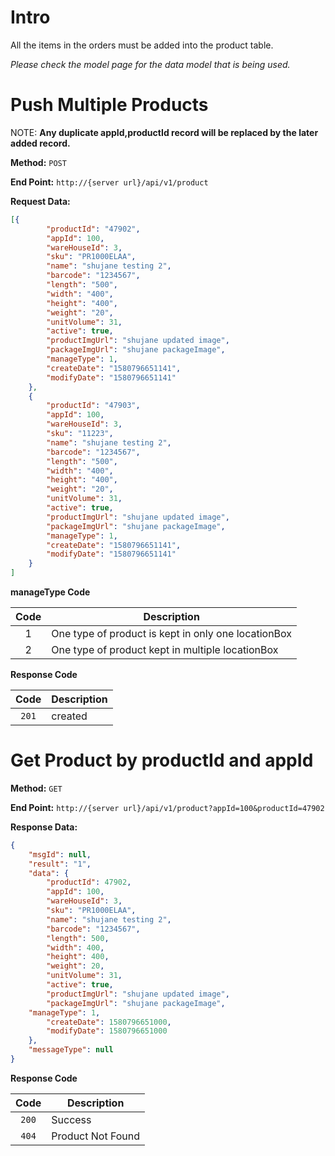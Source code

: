 # Intro

All the items in the orders must be added into the product table.

*Please check the model page for the data model that is being used.*

# Push Multiple Products

NOTE: **Any duplicate appId,productId record will be replaced by the later added record.**

**Method:** `POST`

**End Point:** `http://{server url}/api/v1/product`

**Request Data:**
```json
[{
		"productId": "47902",
		"appId": 100,
		"wareHouseId": 3,
		"sku": "PR1000ELAA",
		"name": "shujane testing 2",
		"barcode": "1234567",
		"length": "500",
		"width": "400",
		"height": "400",
		"weight": "20",
		"unitVolume": 31,
		"active": true,
		"productImgUrl": "shujane updated image",
		"packageImgUrl": "shujane packageImage",
		"manageType": 1,
		"createDate": "1580796651141",
		"modifyDate": "1580796651141"
	},
	{
		"productId": "47903",
		"appId": 100,
		"wareHouseId": 3,
		"sku": "11223",
		"name": "shujane testing 2",
		"barcode": "1234567",
		"length": "500",
		"width": "400",
		"height": "400",
		"weight": "20",
		"unitVolume": 31,
		"active": true,
		"productImgUrl": "shujane updated image",
		"packageImgUrl": "shujane packageImage",
		"manageType": 1,
		"createDate": "1580796651141",
		"modifyDate": "1580796651141"
	}
]
```
**manageType Code**

|   Code  | Description   |
| :-----: | ------------- |
| 1  | One type of product is kept in only one locationBox |
| 2  | One type of product kept in multiple locationBox |

**Response Code**

|   Code  | Description   |
| :-----: | ------------- |
| `201`   | created       |


# Get Product by productId and appId

**Method:** `GET`

**End Point:** `http://{server url}/api/v1/product?appId=100&productId=47902`

**Response Data:**
```json
{
    "msgId": null,
    "result": "1",
    "data": {
        "productId": 47902,
        "appId": 100,
        "wareHouseId": 3,
        "sku": "PR1000ELAA",
        "name": "shujane testing 2",
        "barcode": "1234567",
        "length": 500,
        "width": 400,
        "height": 400,
        "weight": 20,
        "unitVolume": 31,
        "active": true,
        "productImgUrl": "shujane updated image",
        "packageImgUrl": "shujane packageImage",
	"manageType": 1,
        "createDate": 1580796651000,
        "modifyDate": 1580796651000
    },
    "messageType": null
}
```
**Response Code**

|   Code  | Description   |
| :-----: | ------------- |
| `200`   | Success       |
| `404`   | Product Not Found |
